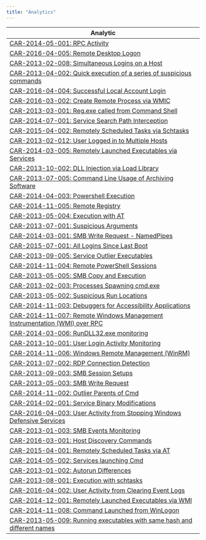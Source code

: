 ```yaml
---
title: "Analytics"
---
```


|Analytic
|---
|[CAR-2014-05-001: RPC Activity](CAR-2014-05-001)
|[CAR-2016-04-005: Remote Desktop Logon](CAR-2016-04-005)
|[CAR-2013-02-008: Simultaneous Logins on a Host](CAR-2013-02-008)
|[CAR-2013-04-002: Quick execution of a series of suspicious commands](CAR-2013-04-002)
|[CAR-2016-04-004: Successful Local Account Login](CAR-2016-04-004)
|[CAR-2016-03-002: Create Remote Process via WMIC](CAR-2016-03-002)
|[CAR-2013-03-001: Reg.exe called from Command Shell](CAR-2013-03-001)
|[CAR-2014-07-001: Service Search Path Interception](CAR-2014-07-001)
|[CAR-2015-04-002: Remotely Scheduled Tasks via Schtasks](CAR-2015-04-002)
|[CAR-2013-02-012: User Logged in to Multiple Hosts](CAR-2013-02-012)
|[CAR-2014-03-005: Remotely Launched Executables via Services](CAR-2014-03-005)
|[CAR-2013-10-002: DLL Injection via Load Library](CAR-2013-10-002)
|[CAR-2013-07-005: Command Line Usage of Archiving Software](CAR-2013-07-005)
|[CAR-2014-04-003: Powershell Execution](CAR-2014-04-003)
|[CAR-2014-11-005: Remote Registry](CAR-2014-11-005)
|[CAR-2013-05-004: Execution with AT ](CAR-2013-05-004)
|[CAR-2013-07-001: Suspicious Arguments](CAR-2013-07-001)
|[CAR-2014-03-001: SMB Write Request - NamedPipes](CAR-2014-03-001)
|[CAR-2015-07-001: All Logins Since Last Boot](CAR-2015-07-001)
|[CAR-2013-09-005: Service Outlier Executables](CAR-2013-09-005)
|[CAR-2014-11-004: Remote PowerShell Sessions](CAR-2014-11-004)
|[CAR-2013-05-005: SMB Copy and Execution](CAR-2013-05-005)
|[CAR-2013-02-003: Processes Spawning cmd.exe](CAR-2013-02-003)
|[CAR-2013-05-002: Suspicious Run Locations](CAR-2013-05-002)
|[CAR-2014-11-003: Debuggers for Accessibility Applications](CAR-2014-11-003)
|[CAR-2014-11-007: Remote Windows Management Instrumentation (WMI) over RPC](CAR-2014-11-007)
|[CAR-2014-03-006: RunDLL32.exe monitoring](CAR-2014-03-006)
|[CAR-2013-10-001: User Login Activity Monitoring](CAR-2013-10-001)
|[CAR-2014-11-006: Windows Remote Management (WinRM)](CAR-2014-11-006)
|[CAR-2013-07-002: RDP Connection Detection](CAR-2013-07-002)
|[CAR-2013-09-003: SMB Session Setups](CAR-2013-09-003)
|[CAR-2013-05-003: SMB Write Request](CAR-2013-05-003)
|[CAR-2014-11-002: Outlier Parents of Cmd](CAR-2014-11-002)
|[CAR-2014-02-001: Service Binary Modifications](CAR-2014-02-001)
|[CAR-2016-04-003: User Activity from Stopping Windows Defensive Services](CAR-2016-04-003)
|[CAR-2013-01-003: SMB Events Monitoring](CAR-2013-01-003)
|[CAR-2016-03-001: Host Discovery Commands](CAR-2016-03-001)
|[CAR-2015-04-001: Remotely Scheduled Tasks via AT](CAR-2015-04-001)
|[CAR-2014-05-002: Services launching Cmd](CAR-2014-05-002)
|[CAR-2013-01-002: Autorun Differences](CAR-2013-01-002)
|[CAR-2013-08-001: Execution with schtasks](CAR-2013-08-001)
|[CAR-2016-04-002: User Activity from Clearing Event Logs](CAR-2016-04-002)
|[CAR-2014-12-001: Remotely Launched Executables via WMI](CAR-2014-12-001)
|[CAR-2014-11-008: Command Launched from WinLogon](CAR-2014-11-008)
|[CAR-2013-05-009: Running executables with same hash and different names](CAR-2013-05-009)